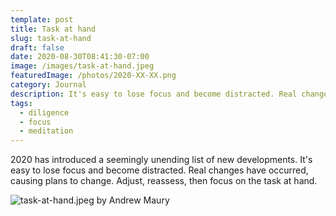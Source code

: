 ```yaml
---
template: post
title: Task at hand
slug: task-at-hand
draft: false
date: 2020-08-30T08:41:30-07:00
image: /images/task-at-hand.jpeg
featuredImage: /photos/2020-XX-XX.png
category: Journal
description: It's easy to lose focus and become distracted. Real changes have occurred, causing plans to change. Adjust, reassess, then focus on the task at hand. 
tags:
  - diligence
  - focus
  - meditation
---
```

2020 has introduced a seemingly unending list of new developments. It's easy to lose focus and become distracted. Real changes have occurred, causing plans to change. Adjust, reassess, then focus on the task at hand.

![task-at-hand.jpeg by Andrew Maury](/images/task-at-hand.jpeg)

